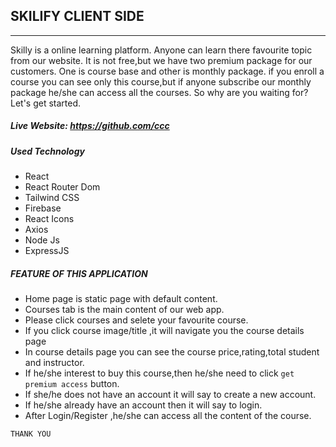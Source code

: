 ## SKILIFY CLIENT SIDE

---

Skilly is a online learning platform. Anyone can learn there favourite topic from our website. It is not free,but we have two premium package for our customers. One is course base and other is monthly package. if you enroll a course you can see only this course,but if anyone subscribe our monthly package he/she can access all the courses. So why are you waiting for? Let's get started.

##### Live Website: https://github.com/ccc

##### Used Technology

- React
- React Router Dom
- Tailwind CSS
- Firebase
- React Icons
- Axios
- Node Js
- ExpressJS

##### FEATURE OF THIS APPLICATION

- Home page is static page with default content.
- Courses tab is the main content of our web app.
- Please click courses and selete your favourite course.
- If you click course image/title ,it will navigate you the course details page
- In course details page you can see the course price,rating,total student and instructor.
- If he/she interest to buy this course,then he/she need to click `get premium access` button.
- If she/he does not have an account it will say to create a new account.
- If he/she already have an account then it will say to login.
- After Login/Register ,he/she can access all the content of the course.

`THANK YOU`
